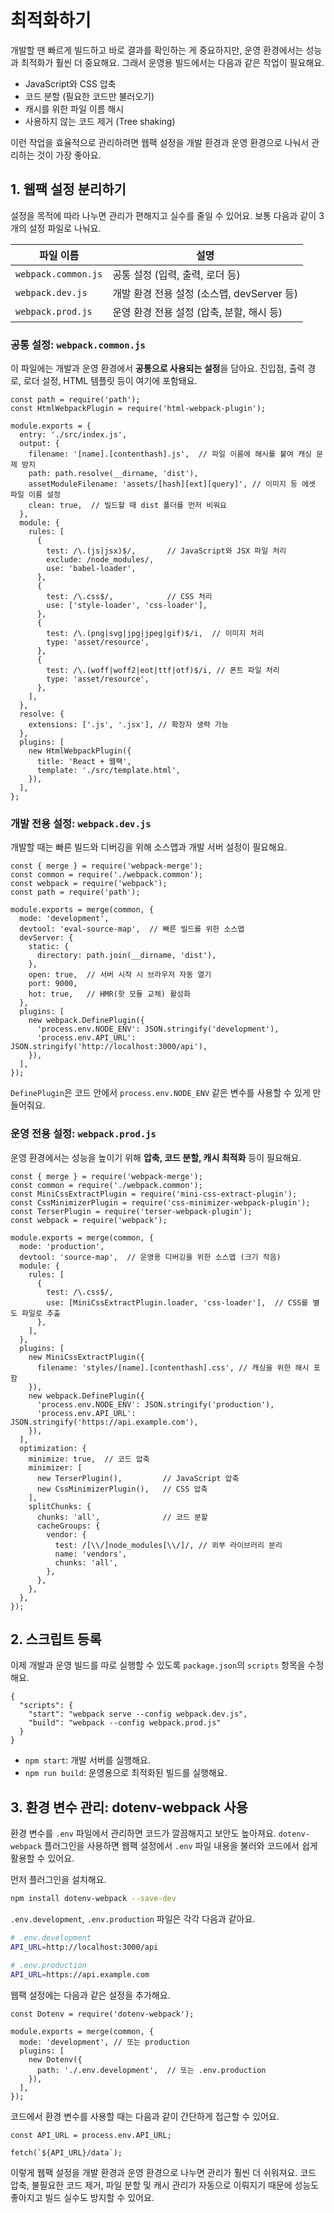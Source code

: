 # 최적화하기

개발할 땐 빠르게 빌드하고 바로 결과를 확인하는 게 중요하지만, 운영 환경에서는 성능과 최적화가 훨씬 더 중요해요. 그래서 운영용 빌드에서는 다음과 같은 작업이 필요해요.

- JavaScript와 CSS 압축
- 코드 분할 (필요한 코드만 불러오기)
- 캐시를 위한 파일 이름 해시
- 사용하지 않는 코드 제거 (Tree shaking)

이런 작업을 효율적으로 관리하려면 웹팩 설정을 개발 환경과 운영 환경으로 나눠서 관리하는 것이 가장 좋아요.

## 1. 웹팩 설정 분리하기

설정을 목적에 따라 나누면 관리가 편해지고 실수를 줄일 수 있어요. 보통 다음과 같이 3개의 설정 파일로 나눠요.

| 파일 이름           | 설명                                       |
| ------------------- | ------------------------------------------ |
| `webpack.common.js` | 공통 설정 (입력, 출력, 로더 등)            |
| `webpack.dev.js`    | 개발 환경 전용 설정 (소스맵, devServer 등) |
| `webpack.prod.js`   | 운영 환경 전용 설정 (압축, 분할, 해시 등)  |

### 공통 설정: `webpack.common.js`

이 파일에는 개발과 운영 환경에서 **공통으로 사용되는 설정**을 담아요. 진입점, 출력 경로, 로더 설정, HTML 템플릿 등이 여기에 포함돼요.

```js{4,5,6,13,18,27}
const path = require('path');
const HtmlWebpackPlugin = require('html-webpack-plugin');

module.exports = {
  entry: './src/index.js',
  output: {
    filename: '[name].[contenthash].js',  // 파일 이름에 해시를 붙여 캐싱 문제 방지
    path: path.resolve(__dirname, 'dist'),
    assetModuleFilename: 'assets/[hash][ext][query]', // 이미지 등 에셋 파일 이름 설정
    clean: true,  // 빌드할 때 dist 폴더를 먼저 비워요
  },
  module: {
    rules: [
      {
        test: /\.(js|jsx)$/,       // JavaScript와 JSX 파일 처리
        exclude: /node_modules/,
        use: 'babel-loader',
      },
      {
        test: /\.css$/,            // CSS 처리
        use: ['style-loader', 'css-loader'],
      },
      {
        test: /\.(png|svg|jpg|jpeg|gif)$/i,  // 이미지 처리
        type: 'asset/resource',
      },
      {
        test: /\.(woff|woff2|eot|ttf|otf)$/i, // 폰트 파일 처리
        type: 'asset/resource',
      },
    ],
  },
  resolve: {
    extensions: ['.js', '.jsx'], // 확장자 생략 가능
  },
  plugins: [
    new HtmlWebpackPlugin({
      title: 'React + 웹팩',
      template: './src/template.html',
    }),
  ],
};
```

### 개발 전용 설정: `webpack.dev.js`

개발할 때는 빠른 빌드와 디버깅을 위해 소스맵과 개발 서버 설정이 필요해요.

```js{4,8,12,17}
const { merge } = require('webpack-merge');
const common = require('./webpack.common');
const webpack = require('webpack');
const path = require('path');

module.exports = merge(common, {
  mode: 'development',
  devtool: 'eval-source-map',  // 빠른 빌드를 위한 소스맵
  devServer: {
    static: {
      directory: path.join(__dirname, 'dist'),
    },
    open: true,  // 서버 시작 시 브라우저 자동 열기
    port: 9000,
    hot: true,   // HMR(핫 모듈 교체) 활성화
  },
  plugins: [
    new webpack.DefinePlugin({
      'process.env.NODE_ENV': JSON.stringify('development'),
      'process.env.API_URL': JSON.stringify('http://localhost:3000/api'),
    }),
  ],
});
```

`DefinePlugin`은 코드 안에서 `process.env.NODE_ENV` 같은 변수를 사용할 수 있게 만들어줘요.

### 운영 전용 설정: `webpack.prod.js`

운영 환경에서는 성능을 높이기 위해 **압축, 코드 분할, 캐시 최적화** 등이 필요해요.

```js{11,12,18,22,30,36}
const { merge } = require('webpack-merge');
const common = require('./webpack.common');
const MiniCssExtractPlugin = require('mini-css-extract-plugin');
const CssMinimizerPlugin = require('css-minimizer-webpack-plugin');
const TerserPlugin = require('terser-webpack-plugin');
const webpack = require('webpack');

module.exports = merge(common, {
  mode: 'production',
  devtool: 'source-map',  // 운영용 디버깅을 위한 소스맵 (크기 작음)
  module: {
    rules: [
      {
        test: /\.css$/,
        use: [MiniCssExtractPlugin.loader, 'css-loader'],  // CSS를 별도 파일로 추출
      },
    ],
  },
  plugins: [
    new MiniCssExtractPlugin({
      filename: 'styles/[name].[contenthash].css', // 캐싱을 위한 해시 포함
    }),
    new webpack.DefinePlugin({
      'process.env.NODE_ENV': JSON.stringify('production'),
      'process.env.API_URL': JSON.stringify('https://api.example.com'),
    }),
  ],
  optimization: {
    minimize: true,  // 코드 압축
    minimizer: [
      new TerserPlugin(),         // JavaScript 압축
      new CssMinimizerPlugin(),   // CSS 압축
    ],
    splitChunks: {
      chunks: 'all',              // 코드 분할
      cacheGroups: {
        vendor: {
          test: /[\\/]node_modules[\\/]/, // 외부 라이브러리 분리
          name: 'vendors',
          chunks: 'all',
        },
      },
    },
  },
});
```

## 2. 스크립트 등록

이제 개발과 운영 빌드를 따로 실행할 수 있도록 `package.json`의 `scripts` 항목을 수정해요.

```json{3,4}
{
  "scripts": {
    "start": "webpack serve --config webpack.dev.js",
    "build": "webpack --config webpack.prod.js"
  }
}
```

- `npm start`: 개발 서버를 실행해요.
- `npm run build`: 운영용으로 최적화된 빌드를 실행해요.

## 3. 환경 변수 관리: dotenv-webpack 사용

환경 변수를 `.env` 파일에서 관리하면 코드가 깔끔해지고 보안도 높아져요. `dotenv-webpack` 플러그인을 사용하면 웹팩 설정에서 `.env` 파일 내용을 불러와 코드에서 쉽게 활용할 수 있어요.

먼저 플러그인을 설치해요.

```bash
npm install dotenv-webpack --save-dev
```

`.env.development`, `.env.production` 파일은 각각 다음과 같아요.

```bash
# .env.development
API_URL=http://localhost:3000/api
```

```bash
# .env.production
API_URL=https://api.example.com
```

웹팩 설정에는 다음과 같은 설정을 추가해요.

```js{4,9}
const Dotenv = require('dotenv-webpack');

module.exports = merge(common, {
  mode: 'development', // 또는 production
  plugins: [
    new Dotenv({
      path: './.env.development',  // 또는 .env.production
    }),
  ],
});
```

코드에서 환경 변수를 사용할 때는 다음과 같이 간단하게 접근할 수 있어요.

```js{3}
const API_URL = process.env.API_URL;

fetch(`${API_URL}/data`);
```

이렇게 웹팩 설정을 개발 환경과 운영 환경으로 나누면 관리가 훨씬 더 쉬워져요.
코드 압축, 불필요한 코드 제거, 파일 분할 및 캐시 관리가 자동으로 이뤄지기 때문에 성능도 좋아지고 빌드 실수도 방지할 수 있어요.
